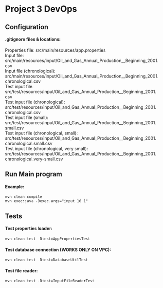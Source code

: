 # Project 3 DevOps

## Configuration
#### .gitignore files & locations:
Properties file: src/main/resources/app.properties  
Input file: src/main/resources/input/Oil_and_Gas_Annual_Production__Beginning_2001.csv  
Input file (chronological): src/main/resources/input/Oil_and_Gas_Annual_Production__Beginning_2001.chronological.csv  
Test input file: src/test/resources/input/Oil_and_Gas_Annual_Production__Beginning_2001.csv  
Test input file (chronological): src/test/resources/input/Oil_and_Gas_Annual_Production__Beginning_2001.chronological.csv  
Test input file (small): src/test/resources/input/Oil_and_Gas_Annual_Production__Beginning_2001.small.csv  
Test input file (chronological, small): src/test/resources/input/Oil_and_Gas_Annual_Production__Beginning_2001.chronological.small.csv  
Test input file (chronological, very small): src/test/resources/input/Oil_and_Gas_Annual_Production__Beginning_2001.chronological.very-small.csv  

## Run Main program
#### Example:
    mvn clean compile
    mvn exec:java -Dexec.args="input 10 1"

## Tests
#### Test properties loader:
    mvn clean test -Dtest=AppPropertiesTest
#### Test database connection (WORKS ONLY ON VPC):
    mvn clean test -Dtest=DatabaseUtilTest
#### Test file reader:
    mvn clean test -Dtest=InputFileReaderTest

